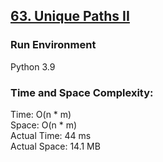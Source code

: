 ## [63. Unique Paths II](https://leetcode.com/problems/unique-paths-ii/)

### Run Environment
Python 3.9

### Time and Space Complexity:
Time: O(n * m)  
Space: O(n * m)  
Actual Time: 44 ms  
Actual Space: 14.1 MB
